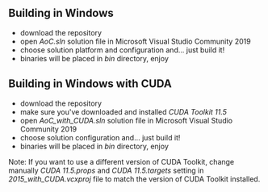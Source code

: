 ## Building in Windows
- download the repository
- open *AoC.sln* solution file in Microsoft Visual Studio Community 2019
- choose solution platform and configuration and... just build it!
- binaries will be placed in *bin* directory, enjoy

## Building in Windows with CUDA
- download the repository
- make sure you've downloaded and installed *CUDA Toolkit 11.5*
- open *AoC_with_CUDA.sln* solution file in Microsoft Visual Studio Community 2019
- choose solution configuration and... just build it!
- binaries will be placed in *bin* directory, enjoy

Note: If you want to use a different version of CUDA Toolkit, change manually *CUDA 11.5.props* and *CUDA 11.5.targets* setting in *2015_with_CUDA.vcxproj* file to match the version of CUDA Toolkit installed.

